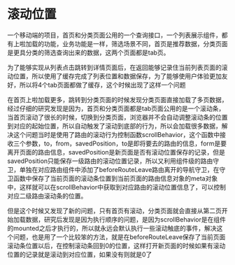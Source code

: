 # 滚动位置
一个移动端的项目，首页和分类页面公用的一个查询接口，一个列表展示组件，都有上啦加载的功能，业务功能是一样，筛选场景不同，首页是推荐数据，分类页面是更具分类的筛选查询出来的数据，这两个页面都是tab页。

为了能够实现从列表点击跳转到详情页面后，在返回能够记录住当前列表页面的滚动位置，所以使用了缓存完成了列表位置和数据保存，为了能够使用户体验更加友好，所以将4个tab页面都做了缓存，这个时候出现了这样一个问题

在首页上啦加载更多，跳转到分类页面的时候发现分类页面直接加载了多页数据，经过仔细的研究发现是因为，首页和分类页面都是tab页面公用的是一个滚动条，当首页滚动了很长的时候，切换到分类页面，浏览器并不会自动调整滚动条的位置到对应的起始位置，所以自动触发了滚动到底部的行为，所以会加载很多数据，解决这个问题当时是使用了路由的滚动行为控制函数scrollBehavior，这个函数中接收三个参数，to，from，savedPosition，to是即将要去的路由的信息，form是要离开页面的路由信息，savedPosition是新页面是否有滚动位置保存的记录，但是savedPosition只能保存一级路由的滚动位置记录，所以又利用组件级的路由守卫，单独在对应路由组件中添加了beforeRouteLeave路由离开的导航守卫，在守卫函数中保存了当前页面的滚动条位置到当前页面的路由信息对象的meta对象中，这样就可以在scrollBehavior中获取到对应路由的滚动位置信息了，可以控制对应二级路由滚动条的位置。

但是这个时候又发现了新的问题，只有首页有滚动，分类页面就会直接从第二页开始加载数据，研究后发现是因为执行顺序的问题，是因为scrollBehavior是在组件的mounted之后才执行的，所以就永远会默认执行一些滚动触底的事件，解决这个问题，也是用了一个比较笨的方法，就是在beforeRouteLeave保存了当前页面滚动条位置以后，在控制滚动条回到0的位置，这样打开新页面的时候如果有滚动位置的记录就是滚动到对应位置，如果没有则就是0了

